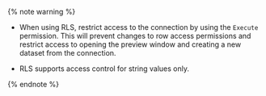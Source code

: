 {% note warning %}

* When using RLS, restrict access to the connection by using the `Execute` permission. This will prevent changes to row access permissions and restrict access to opening the preview window and creating a new dataset from the connection.

* RLS supports access control for string values only.

{% endnote %}

